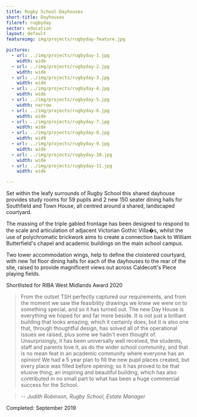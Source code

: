 ```yaml
---
title: Rugby School-Dayhouses
short-title: Dayhouses
fileref: rugbyday
sector: education
layout: default
featureimg: img/projects/rugbyday-feature.jpg

pictures:
  - url: ../img/projects/rugbyday-1.jpg
    width: wide
  - url: ../img/projects/rugbyday-2.jpg
    width: wide
  - url: ../img/projects/rugbyday-3.jpg
    width: wide
  - url: ../img/projects/rugbyday-4.jpg
    width: wide
  - url: ../img/projects/rugbyday-5.jpg
    width: narrow
  - url: ../img/projects/rugbyday-6.jpg
    width: wide
  - url: ../img/projects/rugbyday-7.jpg
    width: wide
  - url: ../img/projects/rugbyday-8.jpg
    width: wid9
  - url: ../img/projects/rugbyday-9.jpg
    width: wide
  - url: ../img/projects/rugbyday-10.jpg
    width: wide
  - url: ../img/projects/rugbyday-11.jpg
    width: wide

---
```


Set within the leafy surrounds of Rugby School this shared dayhouse provides study rooms for 59 pupils and 2 new 150 seater dining halls for Southfield and Town House, all centred around a shared, landscaped courtyard.

The massing of the triple gabled frontage has been designed to respond to the scale and articulation of adjacent Victorian Gothic Villa�s, whilst the use of polychromatic brickwork aims to create a connection back to William Butterfield's chapel and academic buildings on the main school campus.

Two lower accommodation wings, help to define the cloistered courtyard, with new 1st floor dining halls for each of the dayhouses to the rear of the site, raised to provide magnificent views out across Caldecott's Piece playing fields.

Shortlisted for RIBA West Midlands Award 2020

> From the outset TSH perfectly captured our requirements, and from the moment we saw the feasibility drawings we knew we were on to something special, and so it has turned out. The new Day House is everything we hoped for and far more beside. It is not just a brilliant building that looks amazing, which it certainly does, but it is also one that, through thoughtful design, has solved all of the operational issues we raised, plus some we hadn't even thought of.
 Unsurprisingly, it has been universally well received, the students, staff and parents love it, as do the wider school community, and that is no mean feat in an academic community where everyone has an opinion!  We had a 5 year plan to fill the new pupil places created, but every place was filled before opening; so it has proved to be that elusive thing, an inspiring and beautiful building, which has also contributed in no small part to what has been a huge commercial success for the School.

> -- <cite>Judith Robinson, Rugby School, Estate Manager</cite>


Completed: September 2019
